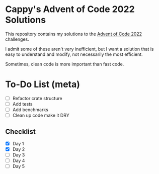 # Cappy's Advent of Code 2022 Solutions

This repository contains my solutions to the [Advent of Code 2022](https://adventofcode.com/2022) challenges.

I admit some of these aren't very inefficient, but I want a solution that is easy to understand and modify, not necessarily the most efficient.

Sometimes, clean code is more important than fast code.

# To-Do List (meta)
- [ ] Refactor crate structure
- [ ] Add tests
- [ ] Add benchmarks
- [ ] Clean up code make it DRY

## Checklist

- [x] Day 1
- [x] Day 2
- [ ] Day 3
- [ ] Day 4
- [ ] Day 5
